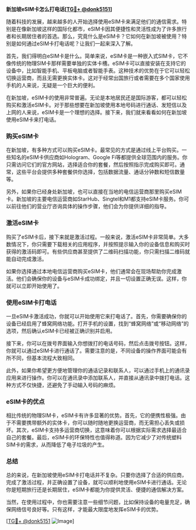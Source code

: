**新加坡eSIM卡怎么打电话[[TG💪+ @donk5151](https://t.me/s/donk5151)]**

随着科技的发展，越来越多的人开始选择使用eSIM卡来满足他们的通信需求。特别是在像新加坡这样的国际化都市，eSIM卡因其便捷性和灵活性成为了许多旅行者和长期居住者的首选。那么，究竟什么是eSIM卡？它如何在新加坡被使用？特别是如何通过eSIM卡打电话呢？让我们一起来深入了解。

首先，我们得明白eSIM卡是什么。简单来说，eSIM卡是一种嵌入式SIM卡，它不像传统的物理SIM卡那样需要单独的实体卡槽。eSIM卡可以直接安装在支持它的设备中，比如智能手机、平板电脑或者智能手表。这种技术的优势在于它可以轻松切换运营商，而且无需更换实体卡。这对于经常出国旅行或者需要在多个国家使用手机的人来说，无疑是一个巨大的便利。

在新加坡，eSIM卡的使用非常普遍。无论是本地居民还是国际游客，都可以轻松购买和激活eSIM卡。对于那些想要在新加坡使用本地号码进行通话、发短信以及上网的人来说，eSIM卡是一个理想的选择。接下来，我们就来看看如何在新加坡使用eSIM卡来打电话。

### 购买eSIM卡

在新加坡，有多种方式可以购买eSIM卡。最常见的方式是通过线上平台购买。一些知名的eSIM卡供应商如Hologram、Google Fi等都提供全球范围内的服务。你只需访问它们的官方网站，选择适合你的套餐，然后按照指示完成购买即可。通常，这些平台会提供多种套餐供你选择，包括数据流量、通话分钟数和短信数量等。

另外，如果你已经身处新加坡，也可以直接在当地的电信运营商那里购买eSIM卡。新加坡的主要电信运营商如StarHub、Singtel和M1都支持eSIM卡服务。你可以前往他们的营业厅咨询具体的操作步骤，他们会为你提供详细的指导。

### 激活eSIM卡

购买了eSIM卡后，接下来就是激活过程。一般来说，激活eSIM卡非常简单。大多数情况下，你只需要下载相关的应用程序，并按照提示输入你的设备信息和购买时获得的激活码即可。有些供应商甚至提供了二维码扫描功能，你只需扫描二维码就能自动完成激活。

如果你选择通过本地电信运营商购买eSIM卡，他们通常会在现场帮助你完成激活。他们会确保你的设备与eSIM卡成功绑定，并且一切设置正确无误。这样，你就可以立即开始使用了。

### 使用eSIM卡打电话

一旦eSIM卡激活成功，你就可以开始使用它来打电话了。首先，你需要确保你的设备已经启用了蜂窝网络功能。打开手机的设置，找到“蜂窝网络”或“移动网络”的选项，然后确认eSIM卡已经被正确识别并启用。

接下来，你可以在拨号界面输入你想拨打的电话号码，然后点击拨号按钮。这样，你就可以通过eSIM卡进行通话了。需要注意的是，不同设备的操作界面可能会有所不同，但基本流程大致相同。

此外，如果你希望更方便地管理你的通话记录和联系人，可以通过手机上的通讯录应用来进行操作。你可以在通讯录中添加联系人，并直接从通讯录中拨打电话。这种方式不仅快捷，还避免了手动输入号码的麻烦。

### eSIM卡的优点

相比传统的物理SIM卡，eSIM卡有许多显著的优势。首先，它的便携性极强。由于不需要携带额外的实体卡，你可以随时随地更换运营商，而无需担心丢失或损坏。其次，eSIM卡支持多运营商切换，这意味着你可以根据实际需求选择最适合自己的套餐。最后，eSIM卡的环保特性也值得称道。因为它减少了对传统塑料SIM卡的需求，从而降低了电子垃圾的产生。

### 总结

总的来说，在新加坡使用eSIM卡打电话并不复杂。只要你选择了合适的供应商，完成了激活过程，并正确设置了设备，就可以顺利地使用eSIM卡进行通话。无论你是短期旅行还是长期居住，eSIM卡都能为你提供灵活、便捷的通信解决方案。

当然，在使用过程中，你也需要注意一些细节问题，比如保持设备的电量充足，确保网络信号良好等。只有这样，才能最大限度地发挥eSIM卡的优势。

[[TG💪+ @donk5151](https://t.me/s/donk5151) ![Image](https://i.postimg.cc/rwNCRYN7/Snipaste-2025-04-30-17-27-05.png)]